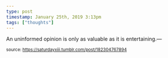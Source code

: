```yaml
---
type: post
timestamp: January 25th, 2019 3:13pm
tags: ["thoughts"]
---
```

An uninformed opinion is only as valuable as it is entertaining.&mdash; 
      
      
  
<small>source: https://saturdayxiii.tumblr.com/post/182304767894</small>